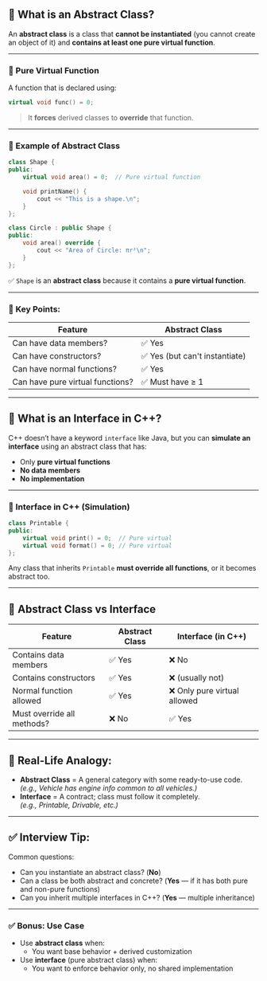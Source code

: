 ## 📘 What is an Abstract Class?

An **abstract class** is a class that **cannot be instantiated** (you cannot create an object of it) and **contains at least one pure virtual function**.

---
### 🔸 Pure Virtual Function

A function that is declared using:

```cpp
virtual void func() = 0;
```

> It **forces** derived classes to **override** that function.

---

### 🧪 Example of Abstract Class

```cpp
class Shape {
public:
    virtual void area() = 0;  // Pure virtual function

    void printName() {
        cout << "This is a shape.\n";
    }
};

class Circle : public Shape {
public:
    void area() override {
        cout << "Area of Circle: πr²\n";
    }
};

```

✅ `Shape` is an **abstract class** because it contains a **pure virtual function**.

---

### 📌 Key Points:

|Feature|Abstract Class|
|---|---|
|Can have data members?|✅ Yes|
|Can have constructors?|✅ Yes (but can't instantiate)|
|Can have normal functions?|✅ Yes|
|Can have pure virtual functions?|✅ Must have ≥ 1|

---

## 📘 What is an Interface in C++?

C++ doesn’t have a keyword `interface` like Java, but you can **simulate an interface** using an abstract class that has:
- Only **pure virtual functions**
- **No data members**
- **No implementation**
---

### 🧪 Interface in C++ (Simulation)

```cpp
class Printable {
public:     
	virtual void print() = 0;  // Pure virtual     
	virtual void format() = 0; // Pure virtual
};
```

Any class that inherits `Printable` **must override all functions**, or it becomes abstract too.

---

## 🔁 Abstract Class vs Interface

|Feature|Abstract Class|Interface (in C++)|
|---|---|---|
|Contains data members|✅ Yes|❌ No|
|Contains constructors|✅ Yes|❌ (usually not)|
|Normal function allowed|✅ Yes|❌ Only pure virtual allowed|
|Must override all methods?|❌ No|✅ Yes|

---

## 🧠 Real-Life Analogy:

- **Abstract Class** = A general category with some ready-to-use code.  
    _(e.g., Vehicle has engine info common to all vehicles.)_
- **Interface** = A contract; class must follow it completely.  
    _(e.g., Printable, Drivable, etc.)_

---

## ✅ Interview Tip:

Common questions:
- Can you instantiate an abstract class? (**No**)
- Can a class be both abstract and concrete? (**Yes** — if it has both pure and non-pure functions)
- Can you inherit multiple interfaces in C++? (**Yes** — multiple inheritance)

---

### ✅ Bonus: Use Case

- Use **abstract class** when:
    - You want base behavior + derived customization
- Use **interface** (pure abstract class) when:
    - You want to enforce behavior only, no shared implementation